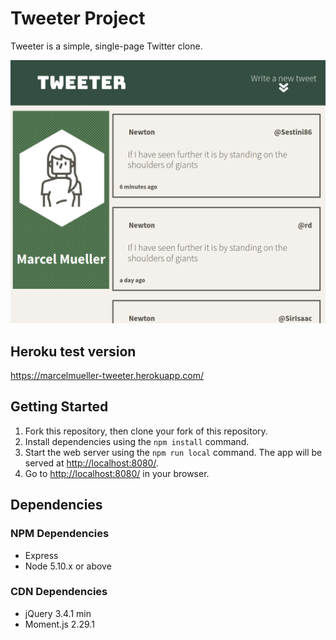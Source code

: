 # Tweeter Project

Tweeter is a simple, single-page Twitter clone.

![screenshot](https://github.com/marcellmueller/tweeter/blob/master/docs/img/screen.png)

## Heroku test version

https://marcelmueller-tweeter.herokuapp.com/

## Getting Started

1. Fork this repository, then clone your fork of this repository.
2. Install dependencies using the `npm install` command.
3. Start the web server using the `npm run local` command. The app will be served at <http://localhost:8080/>.
4. Go to <http://localhost:8080/> in your browser.

## Dependencies

### NPM Dependencies

- Express
- Node 5.10.x or above

### CDN Dependencies

- jQuery 3.4.1 min
- Moment.js 2.29.1
